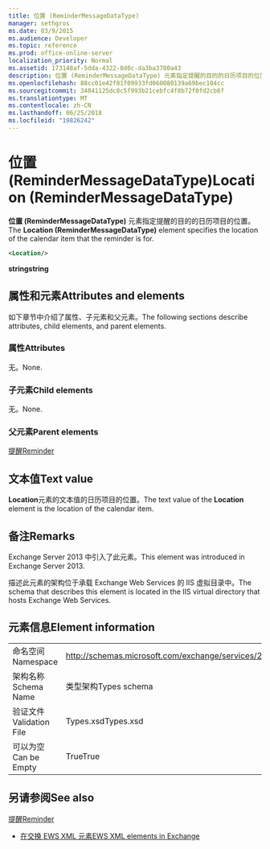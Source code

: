 ```yaml
---
title: 位置 (ReminderMessageDataType)
manager: sethgros
ms.date: 03/9/2015
ms.audience: Developer
ms.topic: reference
ms.prod: office-online-server
localization_priority: Normal
ms.assetid: 173148af-5dda-4322-8d0c-da3ba3780a43
description: 位置 (ReminderMessageDataType) 元素指定提醒的目的的日历项目的位置。
ms.openlocfilehash: 88cc01e42f01f09933fd060080139a69bec104cc
ms.sourcegitcommit: 34041125dc8c5f993b21cebfc4f8b72f0fd2cb6f
ms.translationtype: MT
ms.contentlocale: zh-CN
ms.lasthandoff: 06/25/2018
ms.locfileid: "19826242"
---
```

# <a name="location-remindermessagedatatype"></a><span data-ttu-id="41412-103">位置 (ReminderMessageDataType)</span><span class="sxs-lookup"><span data-stu-id="41412-103">Location (ReminderMessageDataType)</span></span>

<span data-ttu-id="41412-104">**位置 (ReminderMessageDataType)** 元素指定提醒的目的的日历项目的位置。</span><span class="sxs-lookup"><span data-stu-id="41412-104">The **Location (ReminderMessageDataType)** element specifies the location of the calendar item that the reminder is for.</span></span> 
  
```xml
<Location/>
```

 <span data-ttu-id="41412-105">**string**</span><span class="sxs-lookup"><span data-stu-id="41412-105">**string**</span></span>
## <a name="attributes-and-elements"></a><span data-ttu-id="41412-106">属性和元素</span><span class="sxs-lookup"><span data-stu-id="41412-106">Attributes and elements</span></span>

<span data-ttu-id="41412-107">如下章节中介绍了属性、子元素和父元素。</span><span class="sxs-lookup"><span data-stu-id="41412-107">The following sections describe attributes, child elements, and parent elements.</span></span>
  
### <a name="attributes"></a><span data-ttu-id="41412-108">属性</span><span class="sxs-lookup"><span data-stu-id="41412-108">Attributes</span></span>

<span data-ttu-id="41412-109">无。</span><span class="sxs-lookup"><span data-stu-id="41412-109">None.</span></span>
  
### <a name="child-elements"></a><span data-ttu-id="41412-110">子元素</span><span class="sxs-lookup"><span data-stu-id="41412-110">Child elements</span></span>

<span data-ttu-id="41412-111">无。</span><span class="sxs-lookup"><span data-stu-id="41412-111">None.</span></span>
  
### <a name="parent-elements"></a><span data-ttu-id="41412-112">父元素</span><span class="sxs-lookup"><span data-stu-id="41412-112">Parent elements</span></span>

[<span data-ttu-id="41412-113">提醒</span><span class="sxs-lookup"><span data-stu-id="41412-113">Reminder</span></span>](reminder.md)
  
## <a name="text-value"></a><span data-ttu-id="41412-114">文本值</span><span class="sxs-lookup"><span data-stu-id="41412-114">Text value</span></span>

<span data-ttu-id="41412-115">**Location**元素的文本值的日历项目的位置。</span><span class="sxs-lookup"><span data-stu-id="41412-115">The text value of the **Location** element is the location of the calendar item.</span></span> 
  
## <a name="remarks"></a><span data-ttu-id="41412-116">备注</span><span class="sxs-lookup"><span data-stu-id="41412-116">Remarks</span></span>

<span data-ttu-id="41412-117">Exchange Server 2013 中引入了此元素。</span><span class="sxs-lookup"><span data-stu-id="41412-117">This element was introduced in Exchange Server 2013.</span></span>
  
<span data-ttu-id="41412-118">描述此元素的架构位于承载 Exchange Web Services 的 IIS 虚拟目录中。</span><span class="sxs-lookup"><span data-stu-id="41412-118">The schema that describes this element is located in the IIS virtual directory that hosts Exchange Web Services.</span></span>
  
## <a name="element-information"></a><span data-ttu-id="41412-119">元素信息</span><span class="sxs-lookup"><span data-stu-id="41412-119">Element information</span></span>

|||
|:-----|:-----|
|<span data-ttu-id="41412-120">命名空间</span><span class="sxs-lookup"><span data-stu-id="41412-120">Namespace</span></span>  <br/> |http://schemas.microsoft.com/exchange/services/2006/types  <br/> |
|<span data-ttu-id="41412-121">架构名称</span><span class="sxs-lookup"><span data-stu-id="41412-121">Schema Name</span></span>  <br/> |<span data-ttu-id="41412-122">类型架构</span><span class="sxs-lookup"><span data-stu-id="41412-122">Types schema</span></span>  <br/> |
|<span data-ttu-id="41412-123">验证文件</span><span class="sxs-lookup"><span data-stu-id="41412-123">Validation File</span></span>  <br/> |<span data-ttu-id="41412-124">Types.xsd</span><span class="sxs-lookup"><span data-stu-id="41412-124">Types.xsd</span></span>  <br/> |
|<span data-ttu-id="41412-125">可以为空</span><span class="sxs-lookup"><span data-stu-id="41412-125">Can be Empty</span></span>  <br/> |<span data-ttu-id="41412-126">True</span><span class="sxs-lookup"><span data-stu-id="41412-126">True</span></span>  <br/> |
   
## <a name="see-also"></a><span data-ttu-id="41412-127">另请参阅</span><span class="sxs-lookup"><span data-stu-id="41412-127">See also</span></span>



[<span data-ttu-id="41412-128">提醒</span><span class="sxs-lookup"><span data-stu-id="41412-128">Reminder</span></span>](reminder.md)


- [<span data-ttu-id="41412-129">在交换 EWS XML 元素</span><span class="sxs-lookup"><span data-stu-id="41412-129">EWS XML elements in Exchange</span></span>](ews-xml-elements-in-exchange.md)

